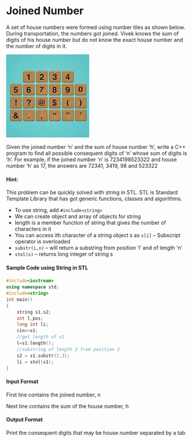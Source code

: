 # Joined Number

A set of house numbers were formed using number tiles as shown
below. During transportation, the numbers got joined. Vivek knows the
sum of digits of his house number but do not know the exact house
number and the number of digits in it.

![board](./pic.jpeg)

Given the joined number ‘n’ and the sum of house number ‘h’, write a
C++ program to find all possible consequent digits of ‘n’ whose sum of
digits is ‘h’. For example, if the joined number ‘n’ is 7234198523322 and
house number ‘h’ as 17, the answers are 72341, 3419, 98 and 523322

#### Hint:

This problem can be quickly solved with string in STL. STL is Standard
Template Library that has got generic functions, classes and algorithms.

- To use string, add `#include<string>`
- We can create object and array of objects for string
- length is a member function of string that gives the number of
characters in it
- You can access ith character of a string object s as `s[i]` – Subscript
operator is overloaded
- `substr(i,n)` – will return a substring from position ‘i’ and of length
‘n’
- `stol(s)` – returns long integer of string s

#### Sample Code using String in STL

```cpp
#include<iostream>
using namespace std;
#include<string>
int main()
{
    string s1,s2;
    int l,pos;
    long int li;
    cin>>s1;
    //get length of s1
    l=s1.length();
    //substring of length 3 from position 2
    s2 = s1.substr(2,3);
    li = stol(s1);
}
```

#### Input Format

First line contains the joined number, n

Next line contains the sum of the house number, h

#### Output Format

Print the consequent digits that may be house number separated by a
tab